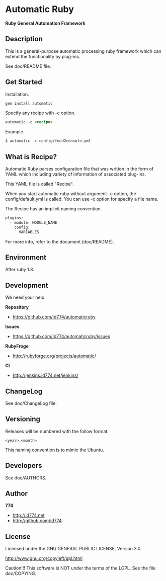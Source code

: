 Automatic Ruby
==============

**Ruby General Automation Framework**


Description
-----------

This is a general-purpose automatic processing
ruby framework which can extend the functionality
by plug-ins.

See doc/README file.


Get Started
-----------

Installation.

``` html
gem install automatic
```

Specify any recipe with -c option.

``` html
automatic -c <recipe>
```

Example.

``` html
$ automatic -c config/feed2console.yml
```


What is Recipe?
---------------

Automatic Ruby parses configuration file that was written
in the form of YAML which including variety of information
of associated plug-ins.

This YAML file is called "Recipe".

When you start automatic ruby without argument -c option,
the config/default.yml is called. You can use -c option for
specify a file name.

The Recipe has an implicit naming convention.

``` html
plugins:
  - module: MODULE_NAME
    config:
      VARIABLES
```

For more info, refer to the document (doc/README).


Environment
-----------

After ruby 1.8.


Development
-----------

We need your help.

**Repository**

+ https://github.com/id774/automaticruby

**Issues**

+ https://github.com/id774/automaticruby/issues

**RubyFroge**

+ http://rubyforge.org/projects/automatic/

**CI**

+ http://jenkins.id774.net/jenkins/


ChangeLog
---------

See doc/ChangeLog file.


Versioning
----------

Releases will be numbered with the follow format:

`<year>.<month>`

This naming convention is to mimic the Ubuntu.


Developers
----------

See doc/AUTHORS.


Author
------

**774**

+ http://id774.net
+ http://github.com/id774


License
-------

Licensed under the GNU GENERAL PUBLIC LICENSE, Version 3.0.

  http://www.gnu.org/copyleft/gpl.html

Caution!!! This software is NOT under the terms of the LGPL.
See the file doc/COPYING.



